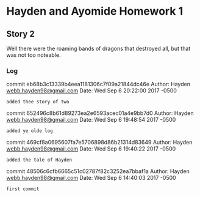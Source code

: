 # Hayden and Ayomide Homework 1

## Story 2

Well there were the roaming bands of dragons that destroyed all, but that was not too noteable.

### Log

commit eb68b3c13339b4eea1181306c7f09a21844dc46e
Author: Hayden <webb.hayden98@gmail.com>
Date:   Wed Sep 6 20:22:00 2017 -0500

    added thee story of two

commit 652496c8b61d89273ea2e6593acec01a4e9bb7d0
Author: Hayden <webb.hayden98@gmail.com>
Date:   Wed Sep 6 19:48:54 2017 -0500

    added ye olde log

commit 469cf8a0695607fa7e5706898d86b21314d83649
Author: Hayden <webb.hayden98@gmail.com>
Date:   Wed Sep 6 19:40:22 2017 -0500

    added the tale of Hayden

commit 48506c6cfb6665c51c02787f82c3252ea7bbaf1a
Author: Hayden <webb.hayden98@gmail.com>
Date:   Wed Sep 6 14:40:03 2017 -0500

    first commit

